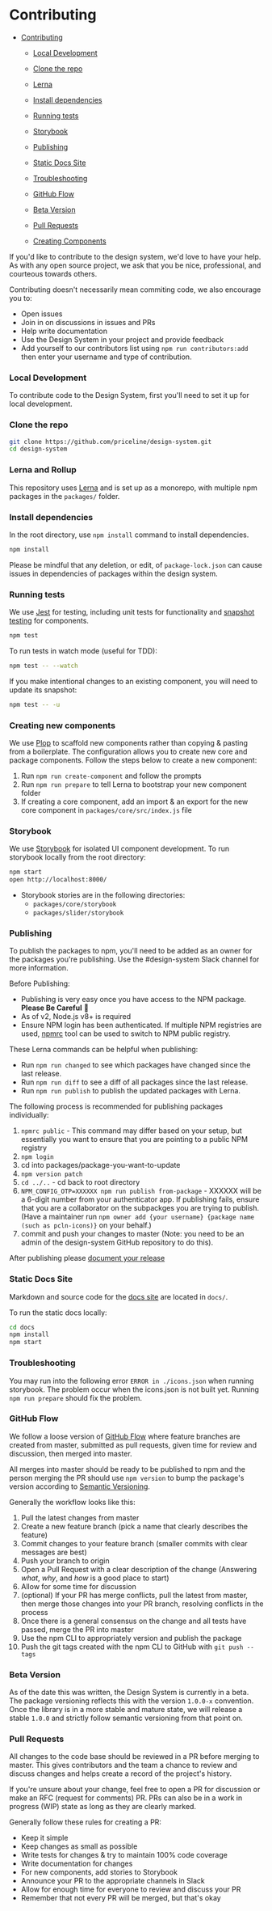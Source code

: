 # Contributing

- [Contributing](#contributing)

  - [Local Development](#local-development)
  - [Clone the repo](#clone-the-repo)
  - [Lerna](#lerna)
  - [Install dependencies](#install-dependencies)
  - [Running tests](#running-tests)
  - [Storybook](#storybook)
  - [Publishing](#publishing)
  - [Static Docs Site](#static-docs-site)
  - [Troubleshooting](#troubleshooting)
  - [GitHub Flow](#github-flow)
  - [Beta Version](#beta-version)
  - [Pull Requests](#pull-requests)

  - [Creating Components](COMPONENT_GUIDANCE.md)

If you'd like to contribute to the design system, we'd love to have your help.
As with any open source project, we ask that you be nice, professional, and
courteous towards others.

Contributing doesn't necessarily mean commiting code, we also encourage you to:

- Open issues
- Join in on discussions in issues and PRs
- Help write documentation
- Use the Design System in your project and provide feedback
- Add yourself to our contributors list using `npm run contributors:add` then enter your username and type of contribution.

### Local Development

To contribute code to the Design System, first you'll need to set it up for
local development.

### Clone the repo

```sh
git clone https://github.com/priceline/design-system.git
cd design-system
```

### Lerna and Rollup

This repository uses [Lerna](https://lernajs.io) and is set up as a monorepo, with
multiple npm packages in the `packages/` folder.

### Install dependencies

In the root directory, use `npm install` command to install dependencies.

```sh
npm install
```

Please be mindful that any deletion, or edit, of `package-lock.json`
can cause issues in dependencies of packages within the design system.

### Running tests

We use [Jest][jest] for testing, including unit tests for functionality and
[snapshot testing][snapshots] for components.

```sh
npm test
```

To run tests in watch mode (useful for TDD):

```sh
npm test -- --watch
```

If you make intentional changes to an existing component, you will need to
update its snapshot:

```sh
npm test -- -u
```

### Creating new components

We use [Plop](https://plopjs.com/) to scaffold new components rather than copying & pasting from a boilerplate.
The configuration allows you to create new core and package components.
Follow the steps below to create a new component:

1. Run `npm run create-component` and follow the prompts
2. Run `npm run prepare` to tell Lerna to bootstrap your new component folder
3. If creating a core component, add an import & an export for the new core component in `packages/core/src/index.js` file

### Storybook

We use [Storybook][storybook] for isolated UI component development.
To run storybook locally from the root directory:

```sh
npm start
open http://localhost:8000/
```

- Storybook stories are in the following directories:
  - `packages/core/storybook`
  - `packages/slider/storybook`

### Publishing

To publish the packages to npm, you'll need to be added as an owner for the
packages you're publishing. Use the #design-system Slack channel for more
information.

Before Publishing:

- Publishing is very easy once you have access to the NPM package. **Please Be Careful** 🤗
- As of v2, Node.js v8+ is required
- Ensure NPM login has been authenticated. If multiple NPM registries are used, [npmrc](https://www.npmjs.com/package/npmrc) tool can be used to switch to NPM public registry.

These Lerna commands can be helpful when publishing:

- Run `npm run changed` to see which packages have changed since the last
  release.
- Run `npm run diff` to see a diff of all packages since the last release.
- Run `npm run publish` to publish the updated packages with Lerna.

The following process is recommended for publishing packages individually:

1. `npmrc public` - This command may differ based on your setup, but essentially you want to ensure that you are pointing to a public NPM registry
2. `npm login`
3. cd into packages/package-you-want-to-update
4. `npm version patch`
5. `cd ../..` - cd back to root directory
6. `NPM_CONFIG_OTP=XXXXXX npm run publish from-package` - XXXXXX will be a 6-digit number from your authenticator app. If publishing fails, ensure that you are a collaborator on the subpackges you are trying to publish. (Have a maintainer run `npm owner add {your username} {package name (such as pcln-icons)}` on your behalf.)
7. commit and push your changes to master (Note: you need to be an admin of the design-system GitHub repository to do this).

After publishing please [document your release](https://github.com/priceline/design-system/releases/new)

### Static Docs Site

Markdown and source code for the [docs site][] are
located in `docs/`.

To run the static docs locally:

```sh
cd docs
npm install
npm start
```

### Troubleshooting

You may run into the following error `ERROR in ./icons.json` when running
storybook. The problem occur when the icons.json is not built yet. Running
`npm run prepare` should fix the problem.

### GitHub Flow

We follow a loose version of [GitHub Flow][github-flow] where feature branches
are created from master, submitted as pull requests, given time for review and
discussion, then merged into master.

All merges into master should be ready to be published to npm and the person
merging the PR should use `npm version` to bump the package's version according
to [Semantic Versioning][semver].

Generally the workflow looks like this:

1. Pull the latest changes from master
2. Create a new feature branch (pick a name that clearly describes the feature)
3. Commit changes to your feature branch (smaller commits with clear messages
   are best)
4. Push your branch to origin
5. Open a Pull Request with a clear description of the change (Answering
   _what_, _why_, and _how_ is a good place to start)
6. Allow for some time for discussion
7. (optional) If your PR has merge conflicts, pull the latest from master, then
   merge those changes into your PR branch, resolving conflicts in the process
8. Once there is a general consensus on the change and all tests have passed,
   merge the PR into master
9. Use the npm CLI to appropriately version and publish the package
10. Push the git tags created with the npm CLI to GitHub with `git push --tags`

### Beta Version

As of the date this was written, the Design System is currently in a beta.
The package versioning reflects this with the version `1.0.0-x` convention.
Once the library is in a more stable and mature state, we will release a stable
`1.0.0` and strictly follow semantic versioning from that point on.

### Pull Requests

All changes to the code base should be reviewed in a PR before merging to
master. This gives contributors and the team a chance to review and discuss
changes and helps create a record of the project's history.

If you're unsure about your change, feel free to open a PR for discussion or
make an RFC (request for comments) PR. PRs can also be in a work in progress
(WIP) state as long as they are clearly marked.

Generally follow these rules for creating a PR:

- Keep it simple
- Keep changes as small as possible
- Write tests for changes & try to maintain 100% code coverage
- Write documentation for changes
- For new components, add stories to Storybook
- Announce your PR to the appropriate channels in Slack
- Allow for enough time for everyone to review and discuss your PR
- Remember that not every PR will be merged, but that's okay

[docs site]: https://priceline.github.io/design-system/
[github-flow]: https://guides.github.com/introduction/flow/
[issue]: https://github.com/priceline/design-system/issues/new
[jest]: https://facebook.github.io/jest/
[semver]: http://semver.org
[snapshots]: https://facebook.github.io/jest/docs/en/snapshot-testing.html#content
[storybook]: https://storybook.js.org
